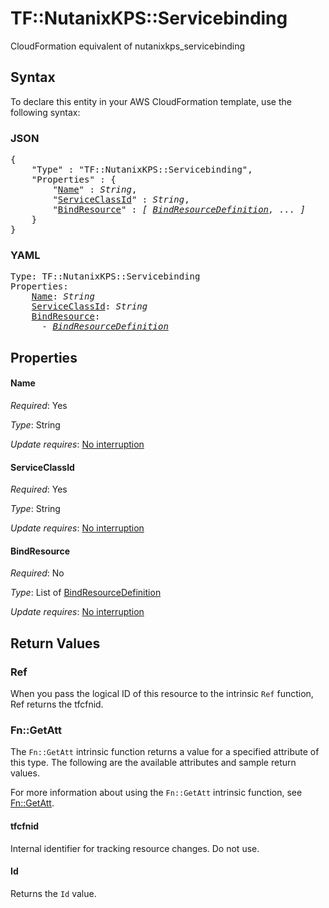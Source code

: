 # TF::NutanixKPS::Servicebinding

CloudFormation equivalent of nutanixkps_servicebinding

## Syntax

To declare this entity in your AWS CloudFormation template, use the following syntax:

### JSON

<pre>
{
    "Type" : "TF::NutanixKPS::Servicebinding",
    "Properties" : {
        "<a href="#name" title="Name">Name</a>" : <i>String</i>,
        "<a href="#serviceclassid" title="ServiceClassId">ServiceClassId</a>" : <i>String</i>,
        "<a href="#bindresource" title="BindResource">BindResource</a>" : <i>[ <a href="bindresourcedefinition.md">BindResourceDefinition</a>, ... ]</i>
    }
}
</pre>

### YAML

<pre>
Type: TF::NutanixKPS::Servicebinding
Properties:
    <a href="#name" title="Name">Name</a>: <i>String</i>
    <a href="#serviceclassid" title="ServiceClassId">ServiceClassId</a>: <i>String</i>
    <a href="#bindresource" title="BindResource">BindResource</a>: <i>
      - <a href="bindresourcedefinition.md">BindResourceDefinition</a></i>
</pre>

## Properties

#### Name

_Required_: Yes

_Type_: String

_Update requires_: [No interruption](https://docs.aws.amazon.com/AWSCloudFormation/latest/UserGuide/using-cfn-updating-stacks-update-behaviors.html#update-no-interrupt)

#### ServiceClassId

_Required_: Yes

_Type_: String

_Update requires_: [No interruption](https://docs.aws.amazon.com/AWSCloudFormation/latest/UserGuide/using-cfn-updating-stacks-update-behaviors.html#update-no-interrupt)

#### BindResource

_Required_: No

_Type_: List of <a href="bindresourcedefinition.md">BindResourceDefinition</a>

_Update requires_: [No interruption](https://docs.aws.amazon.com/AWSCloudFormation/latest/UserGuide/using-cfn-updating-stacks-update-behaviors.html#update-no-interrupt)

## Return Values

### Ref

When you pass the logical ID of this resource to the intrinsic `Ref` function, Ref returns the tfcfnid.

### Fn::GetAtt

The `Fn::GetAtt` intrinsic function returns a value for a specified attribute of this type. The following are the available attributes and sample return values.

For more information about using the `Fn::GetAtt` intrinsic function, see [Fn::GetAtt](https://docs.aws.amazon.com/AWSCloudFormation/latest/UserGuide/intrinsic-function-reference-getatt.html).

#### tfcfnid

Internal identifier for tracking resource changes. Do not use.

#### Id

Returns the <code>Id</code> value.

